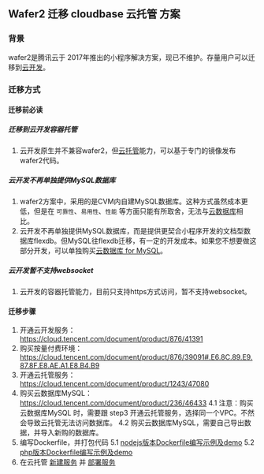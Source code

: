 ## Wafer2 迁移 cloudbase 云托管 方案

### 背景
wafer2是腾讯云于 2017年推出的小程序解决方案，现已不维护。存量用户可以迁移到[云开发](https://cloud.tencent.com/product/tcb)。

### 迁移方式

#### 迁移前必读

##### 迁移到云开发容器托管

1. 云开发原生并不兼容wafer2，但[云托管](https://cloud.tencent.com/document/product/1243)能力，可以基于专门的镜像发布wafer2代码。

##### 云开发不再单独提供MySQL数据库
1. wafer2方案中，采用的是CVM内自建MySQL数据库。这种方式虽然成本更低，但是在 `可靠性`、`易用性`、`性能` 等方面只能有所取舍，无法与[云数据库](https://cloud.tencent.com/product/cdb)相比。
2. 云开发不再单独提供MySQL数据库，而是提供更契合小程序开发的文档型数据库flexdb。但MySQL往flexdb迁移，有一定的开发成本。如果您不想要做这部分开发，可以单独购买[云数据库 for MySQL](https://cloud.tencent.com/product/cdb)。

##### 云开发暂不支持websocket
1. 云开发的容器托管能力，目前只支持https方式访问，暂不支持websocket。

#### 迁移步骤

1. 开通云开发服务：https://cloud.tencent.com/document/product/876/41391
2. 购买按量付费环境：https://cloud.tencent.com/document/product/876/39091#.E6.8C.89.E9.87.8F.E8.AE.A1.E8.B4.B9
3. 开通云托管服务：https://cloud.tencent.com/document/product/1243/47080
4. 购买云数据库MySQL：https://cloud.tencent.com/document/product/236/46433
  4.1 注意：购买 云数据库MySQL 时，需要跟 step3 开通云托管服务，选择同一个VPC。不然会导致云托管无法访问数据库。
  4.2 购买云数据库MySQL，需要自己导出数据，并导入新购的数据库。
5. 编写Dockerfile，并打包代码
  5.1 [nodejs版本Dockerfile编写示例及demo](/nodejs-demo/)
  5.2 [php版本Dockerfile编写示例及demo](/php-demo/)
6. 在云托管 [新建服务](https://cloud.tencent.com/document/product/1243/46126) 并 [部署服务](https://cloud.tencent.com/document/product/1243/46127)
